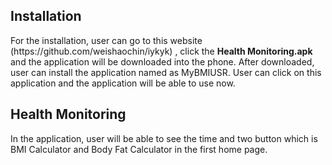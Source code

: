 <h2><b>Installation</b></h2>
For the installation, user can go to this website (https://github.com/weishaochin/iykyk) , click the <b>Health Monitoring.apk</b> and the application will be downloaded into the phone.
After downloaded, user can install the application named as MyBMIUSR. User can click on this application and the application will be able to use now.

<h2><b>Health Monitoring</b></h2>
In the application, user will be able to see the time and two button which is BMI Calculator and Body Fat Calculator in the first home page. 
